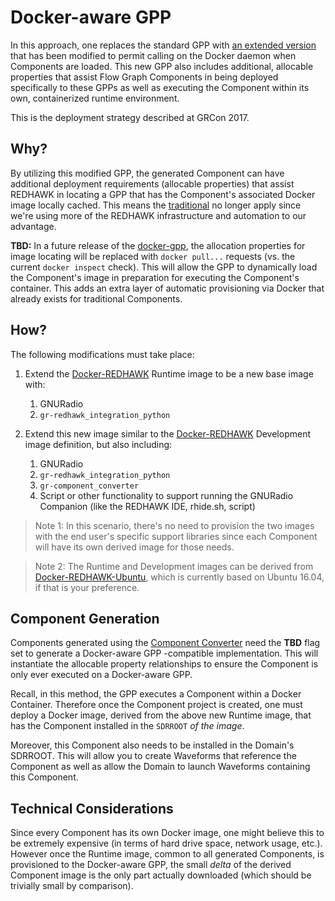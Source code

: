 # Docker-aware GPP

In this approach, one replaces the standard GPP with [an extended version][docker-gpp] that has been modified to permit calling on the Docker daemon when Components are loaded.  This new GPP also includes additional, allocable properties that assist Flow Graph Components in being deployed specifically to these GPPs as well as executing the Component within its own, containerized runtime environment.

This is the deployment strategy described at GRCon 2017.

## Why?

By utilizing this modified GPP, the generated Component can have additional deployment requirements (allocable properties) that assist REDHAWK in locating a GPP that has the Component's associated Docker image locally cached.  This means the [traditional][traditional-technical-considerations] no longer apply since we're using more of the REDHAWK infrastructure and automation to our advantage.

**TBD:** In a future release of the [docker-gpp][docker-gpp], the allocation properties for image locating will be replaced with `docker pull...` requests (vs. the current `docker inspect` check).  This will allow the GPP to dynamically load the Component's image in preparation for executing the Component's container.  This adds an extra layer of automatic provisioning via Docker that already exists for traditional Components. 

## How?

The following modifications must take place:

1. Extend the [Docker-REDHAWK][docker-redhawk] Runtime image to be a new base image with:
   1. GNURadio
   2. `gr-redhawk_integration_python`

2. Extend this new image similar to the [Docker-REDHAWK][docker-redhawk] Development image definition, but also including:
   1. GNURadio
   2. `gr-redhawk_integration_python`
   3. `gr-component_converter`
   4. Script or other functionality to support running the GNURadio Companion (like the REDHAWK IDE, rhide.sh, script)

 > Note 1: In this scenario, there's no need to provision the two images with the end user's specific support libraries since each Component will have its own derived image for those needs.

 > Note 2: The Runtime and Development images can be derived from [Docker-REDHAWK-Ubuntu][docker-redhawk-ubuntu], which is currently based on Ubuntu 16.04, if that is your preference.

## Component Generation

Components generated using the [Component Converter][gr-cc] need the **TBD** flag set to generate a Docker-aware GPP -compatible implementation.  This will instantiate the allocable property relationships to ensure the Component is only ever executed on a Docker-aware GPP.

Recall, in this method, the GPP executes a Component within a Docker Container.  Therefore once the Component project is created, one must deploy a Docker image, derived from the above new Runtime image, that has the Component installed in the `SDRROOT` _of the image_.

Moreover, this Component also needs to be installed in the Domain's SDRROOT.  This will allow you to create Waveforms that reference the Component as well as allow the Domain to launch Waveforms containing this Component.

## Technical Considerations

Since every Component has its own Docker image, one might believe this to be extremely expensive (in terms of hard drive space, network usage, etc.).  However once the Runtime image, common to all generated Components, is provisioned to the Docker-aware GPP, the small _delta_ of the derived Component image is the only part actually downloaded (which should be trivially small by comparison).


[traditional-technical-considerations]: ../1-traditional/README.md#technical-considerations
[docker-gpp]: https://github.com/GeonTech/core-framework/tree/docker-gpp
[docker-redhawk]: https://github.com/GeonTech/docker-redhawk
[docker-redhawk-ubuntu]: https://github.com/GeonTech/docker-redhawk-ubuntu
[gr-cc]: ../gr-component_converter/README.md

